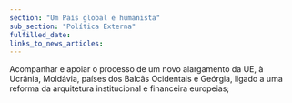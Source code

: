 ```yaml
---
section: "Um País global e humanista"
sub_section: "Política Externa"
fulfilled_date:
links_to_news_articles:
---
```


Acompanhar e apoiar o processo de um novo alargamento da UE, à Ucrânia, Moldávia, países dos Balcãs Ocidentais e Geórgia, ligado a uma reforma da arquitetura institucional e financeira europeias;